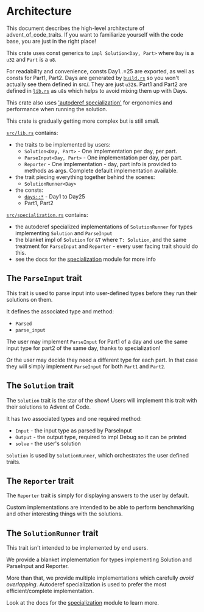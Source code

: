 # Architecture

This document describes the high-level architecture of advent_of_code_traits. If you want to familiarize yourself with the code base, you are just in the right place!

This crate uses const generics to `impl Solution<Day, Part>` where `Day` is a `u32` and `Part` is a `u8`.

For readability and convenience, consts Day1..=25 are exported, as well as consts for Part1, Part2.
Days are generated by [`build.rs`](build.rs) so you won't actually see them defined in src/. They are just `u32`s.
Part1 and Part2 are defined in [`lib.rs`](src/lib.rs) as `u8`s which helps to avoid mixing them up with Days.

This crate also uses ['autoderef specialization'] for ergonomics and performance when running the solution.

This crate is gradually getting more complex but is still small.

[`src/lib.rs`](src/lib.rs) contains:

* the traits to be implemented by users:
  * `Solution<Day, Part>` - One implementation per day, per part.
  * `ParseInput<Day, Part>` - One implementation per day, per part.
  * `Reporter` - One implementation - day, part info is provided to methods as args. Complete default implementation available.
* the trait piecing everything together behind the scenes:
  * `SolutionRunner<Day>`
* the consts:
  * [`days::*`](src/days.rs) - Day1 to Day25
  * Part1, Part2

[`src/specialization.rs`](src/specialization.rs) contains:

* the autoderef specialized implementations of `SolutionRunner` for types implementing `Solution` and `ParseInput`
* the blanket impl of `Solution` for `&T` where `T: Solution`, and the same treatment for `ParseInput` and `Reporter` - every user facing trait should do this.
* see the docs for the [specialization] module for more info

## The `ParseInput` trait

This trait is used to parse input into user-defined types before they run their solutions on them.

It defines the associated type and method:

* `Parsed`
* `parse_input`

The user may implement `ParseInput` for Part1 of a day and use the same input type for part2 of the same day, thanks to specialization!

Or the user may decide they need a different type for each part.
In that case they will simply implement `ParseInput` for both `Part1` and `Part2`.

## The `Solution` trait

The `Solution` trait is the star of the show! Users will implement this trait with their solutions to Advent of Code.

It has two associated types and one required method:

* `Input` - the input type as parsed by ParseInput
* `Output` - the output type, required to impl Debug so it can be printed
* `solve` - the user's solution

`Solution` is used by `SolutionRunner`, which orchestrates the user defined traits.

## The `Reporter` trait

The `Reporter` trait is simply for displaying answers to the user by default.

Custom implementations are intended to be able to perform benchmarking and other interesting things with the solutions.

## The `SolutionRunner` trait

This trait isn't intended to be implemented by end users.

We provide a blanket implementation for types implementing Solution and ParseInput and Reporter.

More than that, we provide multiple implementations which carefully *avoid overlapping*.
Autoderef specialization is used to prefer the most efficient/complete implementation.

Look at the docs for the [specialization] module to learn more.

[specialization]: https://docs.rs/advent_of_code_traits/latest/advent_of_code_traits/specialization/index.html
['autoderef specialization']: http://lukaskalbertodt.github.io/2019/12/05/generalized-autoref-based-specialization.html